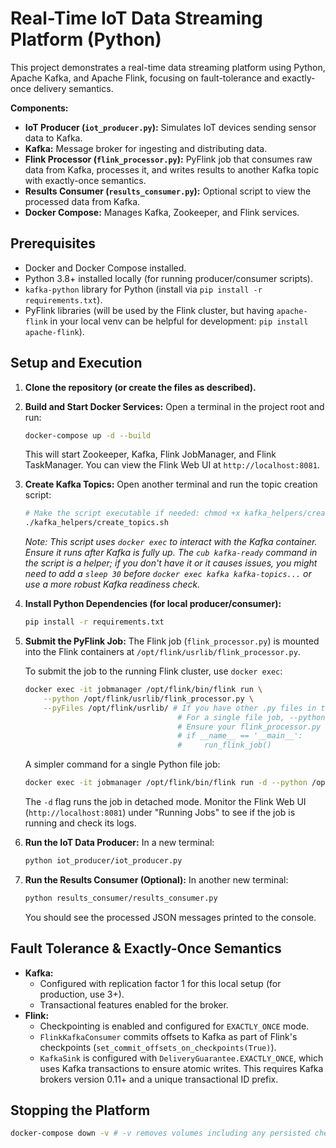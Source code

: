 # Real-Time IoT Data Streaming Platform (Python)

This project demonstrates a real-time data streaming platform using Python, Apache Kafka, and Apache Flink, focusing on fault-tolerance and exactly-once delivery semantics.

**Components:**
- **IoT Producer (`iot_producer.py`):** Simulates IoT devices sending sensor data to Kafka.
- **Kafka:** Message broker for ingesting and distributing data.
- **Flink Processor (`flink_processor.py`):** PyFlink job that consumes raw data from Kafka, processes it, and writes results to another Kafka topic with exactly-once semantics.
- **Results Consumer (`results_consumer.py`):** Optional script to view the processed data from Kafka.
- **Docker Compose:** Manages Kafka, Zookeeper, and Flink services.

## Prerequisites
- Docker and Docker Compose installed.
- Python 3.8+ installed locally (for running producer/consumer scripts).
- `kafka-python` library for Python (install via `pip install -r requirements.txt`).
- PyFlink libraries (will be used by the Flink cluster, but having `apache-flink` in your local venv can be helpful for development: `pip install apache-flink`).

## Setup and Execution

1.  **Clone the repository (or create the files as described).**

2.  **Build and Start Docker Services:**
    Open a terminal in the project root and run:
    ```bash
    docker-compose up -d --build
    ```
    This will start Zookeeper, Kafka, Flink JobManager, and Flink TaskManager.
    You can view the Flink Web UI at `http://localhost:8081`.

3.  **Create Kafka Topics:**
    Open another terminal and run the topic creation script:
    ```bash
    # Make the script executable if needed: chmod +x kafka_helpers/create_topics.sh
    ./kafka_helpers/create_topics.sh
    ```
    *Note: This script uses `docker exec` to interact with the Kafka container. Ensure it runs after Kafka is fully up. The `cub kafka-ready` command in the script is a helper; if you don't have it or it causes issues, you might need to add a `sleep 30` before `docker exec kafka kafka-topics...` or use a more robust Kafka readiness check.*

4.  **Install Python Dependencies (for local producer/consumer):**
    ```bash
    pip install -r requirements.txt
    ```

5.  **Submit the PyFlink Job:**
    The Flink job (`flink_processor.py`) is mounted into the Flink containers at `/opt/flink/usrlib/flink_processor.py`.
    
    To submit the job to the running Flink cluster, use `docker exec`:
    ```bash
    docker exec -it jobmanager /opt/flink/bin/flink run \
        --python /opt/flink/usrlib/flink_processor.py \
        --pyFiles /opt/flink/usrlib/ # If you have other .py files in that dir to be added to PYTHONPATH
                                      # For a single file job, --python is often enough.
                                      # Ensure your flink_processor.py has the main execution block:
                                      # if __name__ == '__main__':
                                      #     run_flink_job()
    ```
    A simpler command for a single Python file job:
    ```bash
    docker exec -it jobmanager /opt/flink/bin/flink run -d --python /opt/flink/usrlib/flink_processor.py
    ```
    The `-d` flag runs the job in detached mode.
    Monitor the Flink Web UI (`http://localhost:8081`) under "Running Jobs" to see if the job is running and check its logs.

6.  **Run the IoT Data Producer:**
    In a new terminal:
    ```bash
    python iot_producer/iot_producer.py
    ```

7.  **Run the Results Consumer (Optional):**
    In another new terminal:
    ```bash
    python results_consumer/results_consumer.py
    ```
    You should see the processed JSON messages printed to the console.

## Fault Tolerance & Exactly-Once Semantics
- **Kafka:**
    - Configured with replication factor 1 for this local setup (for production, use 3+).
    - Transactional features enabled for the broker.
- **Flink:**
    - Checkpointing is enabled and configured for `EXACTLY_ONCE` mode.
    - `FlinkKafkaConsumer` commits offsets to Kafka as part of Flink's checkpoints (`set_commit_offsets_on_checkpoints(True)`).
    - `KafkaSink` is configured with `DeliveryGuarantee.EXACTLY_ONCE`, which uses Kafka transactions to ensure atomic writes. This requires Kafka brokers version 0.11+ and a unique transactional ID prefix.

## Stopping the Platform
```bash
docker-compose down -v # -v removes volumes including any persisted checkpoint data
